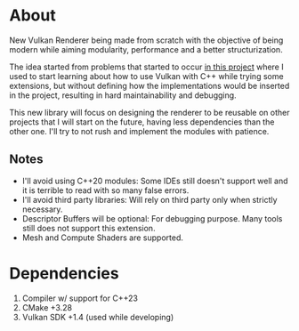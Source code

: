 # About
New Vulkan Renderer being made from scratch with the objective of being modern while aiming modularity, performance and a better structurization.

The idea started from problems that started to occur [in this project](https://github.com/lucoiso/vulkan-renderer) where I used to start learning about how to use Vulkan with C++ while trying some extensions, but without defining how the implementations would be inserted in the project, resulting in hard maintainability and debugging.

This new library will focus on designing the renderer to be reusable on other projects that I will start on the future, having less dependencies than the other one. I'll try to not rush and implement the modules with patience.

## Notes
- I'll avoid using C++20 modules: Some IDEs still doesn't support well and it is terrible to read with so many false errors.
- I'll avoid third party libraries: Will rely on third party only when strictly necessary.
- Descriptor Buffers will be optional: For debugging purpose. Many tools still does not support this extension.
- Mesh and Compute Shaders are supported.

# Dependencies

1. Compiler w/ support for C++23
2. CMake +3.28
3. Vulkan SDK +1.4 (used while developing)
